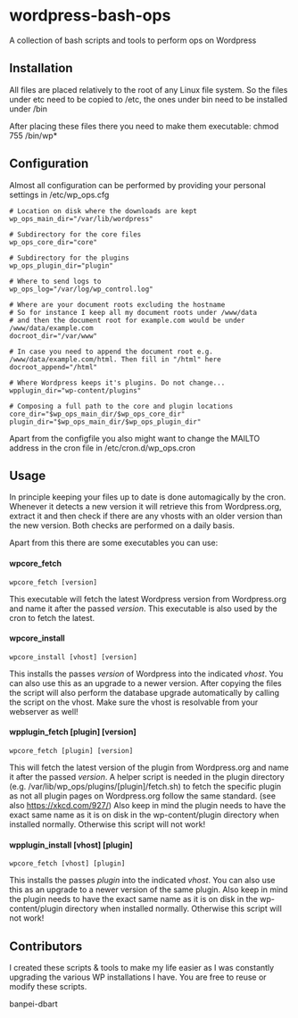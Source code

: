# wordpress-bash-ops
A collection of bash scripts and tools to perform ops on Wordpress

## Installation
All files are placed relatively to the root of any Linux file system.
So the files under etc need to be copied to /etc, the ones under bin need to be installed under /bin

After placing these files there you need to make them executable:
chmod 755 /bin/wp*

## Configuration
Almost all configuration can be performed by providing your personal settings in /etc/wp_ops.cfg
```
# Location on disk where the downloads are kept
wp_ops_main_dir="/var/lib/wordpress"

# Subdirectory for the core files
wp_ops_core_dir="core"

# Subdirectory for the plugins
wp_ops_plugin_dir="plugin"

# Where to send logs to
wp_ops_log="/var/log/wp_control.log"

# Where are your document roots excluding the hostname
# So for instance I keep all my document roots under /www/data
# and then the document root for example.com would be under /www/data/example.com
docroot_dir="/var/www"

# In case you need to append the document root e.g. /www/data/example.com/html. Then fill in "/html" here
docroot_append="/html"

# Where Wordpress keeps it's plugins. Do not change...
wpplugin_dir="wp-content/plugins"

# Composing a full path to the core and plugin locations
core_dir="$wp_ops_main_dir/$wp_ops_core_dir"
plugin_dir="$wp_ops_main_dir/$wp_ops_plugin_dir"
```

Apart from the configfile you also might want to change the MAILTO address in the cron file in /etc/cron.d/wp_ops.cron

## Usage
In principle keeping your files up to date is done automagically by the cron. Whenever it detects a new version it will retrieve this from Wordpress.org, extract it and then check if there are any vhosts with an older version than the new version. Both checks are performed on a daily basis.

Apart from this there are some executables you can use:

#### wpcore_fetch
```
wpcore_fetch [version]
```
This executable will fetch the latest Wordpress version from Wordpress.org and name it after the passed *version*. This executable is also used by the cron to fetch the latest.

#### wpcore_install
```
wpcore_install [vhost] [version]
```
This installs the passes *version* of Wordpress into the indicated *vhost*. You can also use this as an upgrade to a newer version.
After copying the files the script will also perform the database upgrade automatically by calling the script on the vhost. Make sure the vhost is resolvable from your webserver as well!

#### wpplugin_fetch [plugin] [version]
```
wpcore_fetch [plugin] [version]
```
This will fetch the latest version of the plugin from Wordpress.org and name it after the passed *version*. A helper script is needed in the plugin directory (e.g. /var/lib/wp_ops/plugins/[plugin]/fetch.sh) to fetch the specific plugin as not all plugin pages on Wordpress.org follow the same standard. (see also https://xkcd.com/927/)
Also keep in mind the plugin needs to have the exact same name as it is on disk in the wp-content/plugin directory when installed normally. Otherwise this script will not work!

#### wpplugin_install [vhost] [plugin]
```
wpcore_fetch [vhost] [plugin]
```
This installs the passes *plugin* into the indicated *vhost*. You can also use this as an upgrade to a newer version of the same plugin.
Also keep in mind the plugin needs to have the exact same name as it is on disk in the wp-content/plugin directory when installed normally. Otherwise this script will not work!

## Contributors

I created these scripts & tools to make my life easier as I was constantly upgrading the various WP installations I have. You are free to reuse or modify these scripts.

banpei-dbart
